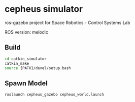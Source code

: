# cepheus simulator
ros-gazebo project for Space Robotics - Control Systems Lab


ROS version: melodic

Build
-----
```bash
cd catkin_simulator
catkin_make
source {PATH}/devel/setup.bash
```
Spawn Model
-----------
```bash
roslaunch cepheus_gazebo cepheus_world.launch
```
